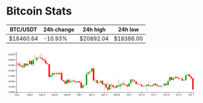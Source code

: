 # Bitcoin Stats

BTC/USDT|24h change|24h high|24h low|
|---|---|---|---|
|$18460.64|-10.93%|$20892.04|$18386.00|

<img src="./chart.svg">
